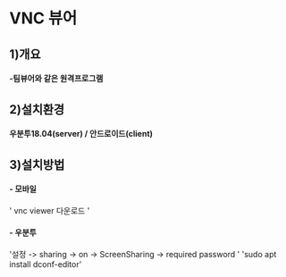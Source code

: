 # VNC 뷰어

## 1)개요
#### -팀뷰어와 같은 원격프로그램

## 2)설치환경
#### 우분투18.04(server) / 안드로이드(client)
    
## 3)설치방법
#### - 모바일

' vnc viewer 다운로드 '

#### - 우분투  
'설정 -> sharing -> on -> ScreenSharing -> required password '
'sudo apt install dconf-editor'

